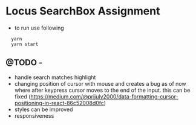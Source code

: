 # Locus SearchBox Assignment

* to run use following
```
  yarn
  yarn start
```
## @TODO -
- handle search matches highlight
- changing position of cursor with mouse and creates a bug as of now where after keypress cursor moves to the end of the input. this can be fixed (https://medium.com/@prijuly2000/data-formatting-cursor-positioning-in-react-86c52008d0fc)
- styles can be improved
- responsiveness
